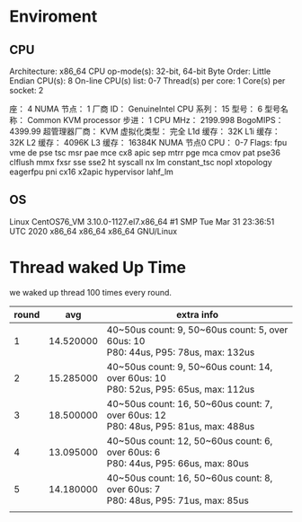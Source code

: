 # Enviroment

## CPU

Architecture:          x86_64
CPU op-mode(s):        32-bit, 64-bit
Byte Order:            Little Endian
CPU(s):                8
On-line CPU(s) list:   0-7
Thread(s) per core:    1
Core(s) per socket:    2

座：                 4
NUMA 节点：         1
厂商 ID：           GenuineIntel
CPU 系列：          15
型号：              6
型号名称：        Common KVM processor
步进：              1
CPU MHz：             2199.998
BogoMIPS：            4399.99
超管理器厂商：  KVM
虚拟化类型：     完全
L1d 缓存：          32K
L1i 缓存：          32K
L2 缓存：           4096K
L3 缓存：           16384K
NUMA 节点0 CPU：    0-7
Flags:                 fpu vme de pse tsc msr pae mce cx8 apic sep mtrr pge mca cmov pat pse36 clflush mmx fxsr sse sse2 ht syscall nx lm constant_tsc nopl xtopology eagerfpu pni cx16 x2apic hypervisor lahf_lm

## OS

Linux CentOS76_VM 3.10.0-1127.el7.x86_64 #1 SMP Tue Mar 31 23:36:51 UTC 2020 x86_64 x86_64 x86_64 GNU/Linux



# Thread waked Up Time

we waked up thread 100 times every round.

| round | avg       | extra info                               |
| ----- | --------- | ---------------------------------------- |
| 1     | 14.520000 | 40~50us count: 9, 50~60us count: 5, over 60us: 10 <br />P80: 44us, P95: 78us, max: 132us |
| 2     | 15.285000 | 40~50us count: 9, 50~60us count: 14, over 60us: 10 <br />P80: 52us, P95: 65us, max: 112us |
| 3     | 18.500000 | 40~50us count: 16, 50~60us count: 7, over 60us: 12 <br />P80: 48us, P95: 81us, max: 488us |
| 4     | 13.095000 | 40~50us count: 12, 50~60us count: 6, over 60us: 6 <br />P80: 44us, P95: 66us, max: 80us |
| 5     | 14.180000 | 40~50us count: 16, 50~60us count: 8, over 60us: 7 <br />P80: 48us, P95: 71us, max: 85us |
|       |           |                                          |

